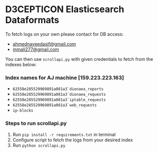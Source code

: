 # D3CEPTICON Elasticsearch Dataformats

To fetch logs on your own please contact for DB access:

- ahmednaveedasif@gmail.com
- mmali277@gmail.com

You can then use `scrollapi.py` with given credentials to fetch from the indexes below:

### Index names for AJ machine [159.223.223.163]

- `` 62558e285529969891a081a3`dionaea_reports ``
- `` 62558e285529969891a081a3`dionaea_requests ``
- `` 62558e285529969891a081a3`iptable_requests ``
- `` 62558e285529969891a081a3`web_requests ``
- `ip-blocks`

### Steps to run scrollapi.py

1. Run `pip install -r requirements.txt` in terminal
2. Configure script to fetch the logs from your desired index
3. Run `python scrollapi.py`
